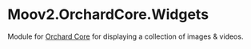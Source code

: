 # Moov2.OrchardCore.Widgets

Module for [Orchard Core](https://github.com/OrchardCMS/OrchardCore) for displaying a collection of images & videos.